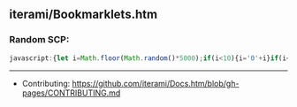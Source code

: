 iterami/Bookmarklets.htm
------------------------

### Random SCP:

```javascript
javascript:{let i=Math.floor(Math.random()*5000);if(i<10){i='0'+i}if(i<100){i='0'+i}window.location.href='http://scp-wiki.net/scp-'+i};void(0);
```

---

* Contributing: https://github.com/iterami/Docs.htm/blob/gh-pages/CONTRIBUTING.md
